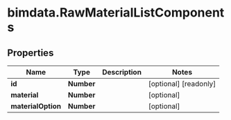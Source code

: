 # bimdata.RawMaterialListComponents

## Properties

Name | Type | Description | Notes
------------ | ------------- | ------------- | -------------
**id** | **Number** |  | [optional] [readonly] 
**material** | **Number** |  | [optional] 
**materialOption** | **Number** |  | [optional] 


